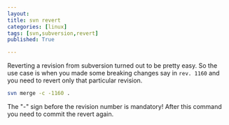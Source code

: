 ```yaml
---
layout: 
title: svn revert
categories: [linux]
tags: [svn,subversion,revert]
published: True

---
```


Reverting a revision from subversion turned out to be pretty easy. So the use case is when you made some breaking changes say in `rev. 1160` and you need to revert only that particular revision.

```bash
svn merge -c -1160 .
```

The "-" sign before the revision number is mandatory! After this command you need to commit the revert again.